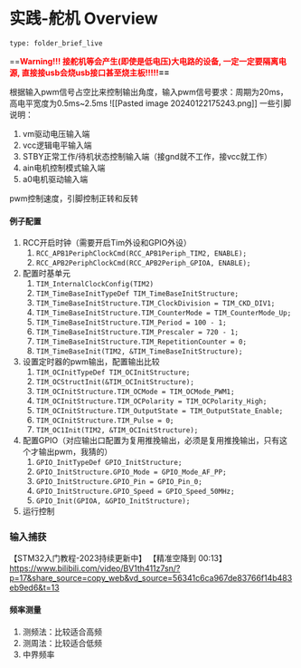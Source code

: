 # 实践-舵机 Overview
 
```ccard
type: folder_brief_live
```
==**<font color="#ff0000">Warning!!! </font>
<font color="#ff0000">接舵机等会产生(即使是低电压)大电路的设备, 一定一定要隔离电源,</font>
<font color="#ff0000">直接接usb会烧usb接口甚至烧主板!!!!!</font>==**


根据输入pwm信号占空比来控制输出角度，输入pwm信号要求：周期为20ms，高电平宽度为0.5ms~2.5ms
![[Pasted image 20240122175243.png]]
一些引脚说明：

1. vm驱动电压输入端
2. vcc逻辑电平输入端
3. STBY正常工作/待机状态控制输入端（接gnd就不工作，接vcc就工作）
4. ain电机控制模式输入端
5. a0电机驱动输入端

pwm控制速度，引脚控制正转和反转

#### 例子配置

1. RCC开启时钟（需要开启Tim外设和GPIO外设）
   1. `RCC_APB1PeriphClockCmd(RCC_APB1Periph_TIM2, ENABLE);`
   2. `RCC_APB2PeriphClockCmd(RCC_APB2Periph_GPIOA, ENABLE);`
2. 配置时基单元
	1. `TIM_InternalClockConfig(TIM2)`
	2. `TIM_TimeBaseInitTypeDef TIM_TimeBaseInitStructure;`
	3. `TIM_TimeBaseInitStructure.TIM_ClockDivision = TIM_CKD_DIV1;`
	4. `TIM_TimeBaseInitStructure.TIM_CounterMode = TIM_CounterMode_Up;`
	5. `TIM_TimeBaseInitStructure.TIM_Period = 100 - 1;`
	6. `TIM_TimeBaseInitStructure.TIM_Prescaler = 720 - 1;`
	7. `TIM_TimeBaseInitStructure.TIM_RepetitionCounter = 0;`
	8. `TIM_TimeBaseInit(TIM2, &TIM_TimeBaseInitStructure);`
4. 设置定时器的pwm输出，配置输出比较
	1. `TIM_OCInitTypeDef TIM_OCInitStructure;`
	2. `TIM_OCStructInit(&TIM_OCInitStructure);`
	3. `TIM_OCInitStructure.TIM_OCMode = TIM_OCMode_PWM1;`
	4. `TIM_OCInitStructure.TIM_OCPolarity = TIM_OCPolarity_High;`
	5. `TIM_OCInitStructure.TIM_OutputState = TIM_OutputState_Enable;`
	6. `TIM_OCInitStructure.TIM_Pulse = 0;`
	7. `TIM_OC1Init(TIM2, &TIM_OCInitStructure);`
5. 配置GPIO（对应输出口配置为复用推挽输出，必须是复用推挽输出，只有这个才输出pwm，我猜的）
	1. `GPIO_InitTypeDef GPIO_InitStructure;`
	2. `GPIO_InitStructure.GPIO_Mode = GPIO_Mode_AF_PP;`
	3. `GPIO_InitStructure.GPIO_Pin = GPIO_Pin_0;`
	4. `GPIO_InitStructure.GPIO_Speed = GPIO_Speed_50MHz;`
	5. `GPIO_Init(GPIOA, &GPIO_InitStructure);`
6. 运行控制

### 输入捕获

【STM32入门教程-2023持续更新中】 【精准空降到 00:13】 https://www.bilibili.com/video/BV1th411z7sn/?p=17&share_source=copy_web&vd_source=56341c6ca967de83766f14b483eb9ed6&t=13

#### 频率测量
1. 测频法：比较适合高频
2. 测周法：比较适合低频
3. 中界频率